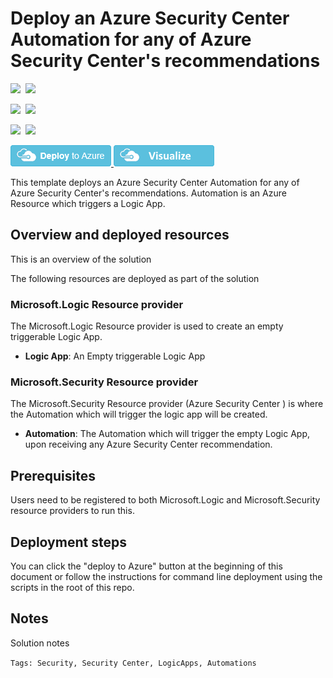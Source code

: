 # Deploy an Azure Security Center Automation for any of Azure Security Center's recommendations 

<IMG SRC="https://azurequickstartsservice.blob.core.windows.net/badges/101-securitycenter-create-automation-for-all-recommendations/PublicLastTestDate.svg" />&nbsp;
<IMG SRC="https://azurequickstartsservice.blob.core.windows.net/badges/101-securitycenter-create-automation-for-all-recommendations/PublicDeployment.svg" />&nbsp;

<IMG SRC="https://azurequickstartsservice.blob.core.windows.net/badges/101-securitycenter-create-automation-for-all-recommendations/FairfaxLastTestDate.svg" />&nbsp;
<IMG SRC="https://azurequickstartsservice.blob.core.windows.net/badges/101-securitycenter-create-automation-for-all-recommendations/FairfaxDeployment.svg" />&nbsp;
    
<IMG SRC="https://azurequickstartsservice.blob.core.windows.net/badges/101-securitycenter-create-automation-for-all-recommendations/BestPracticeResult.svg" />&nbsp;
<IMG SRC="https://azurequickstartsservice.blob.core.windows.net/badges/101-securitycenter-create-automation-for-all-recommendations/CredScanResult.svg" />&nbsp;
    
    
<a href="https://portal.azure.com/#create/Microsoft.Template/uri/https%3A%2F%2Fraw.githubusercontent.com%2FAzure%2Fazure-quickstart-templates%2Fmaster%2F101-securitycenter-create-automation-for-all-recommendations%2Fazuredeploy.json" target="_blank">
	<img src="https://raw.githubusercontent.com/Azure/azure-quickstart-templates/master/1-CONTRIBUTION-GUIDE/images/deploytoazure.png"/>
 </a>
    <a href="http://armviz.io/#/?load=https%3A%2F%2Fraw.githubusercontent.com%2FAzure%2Fazure-quickstart-templates%2Fmaster%2F101-securitycenter-create-automation-for-all-recommendations%2Fazuredeploy.json" target="_blank">
    <img src="https://raw.githubusercontent.com/Azure/azure-quickstart-templates/master/1-CONTRIBUTION-GUIDE/images/visualizebutton.png"/>
</a>


This template deploys an Azure Security Center Automation for any of Azure Security Center's recommendations.
Automation is an Azure Resource which triggers a Logic App.

## Overview and deployed resources

This is an overview of the solution

The following resources are deployed as part of the solution

### Microsoft.Logic Resource provider

The Microsoft.Logic Resource provider is used to create an empty triggerable Logic App.

+ **Logic App**: An Empty triggerable Logic App


### Microsoft.Security Resource provider

The Microsoft.Security Resource provider (Azure Security Center ) is where the Automation which will trigger the logic app will be created. 

+ **Automation**: The Automation which will trigger the empty Logic App, upon receiving any Azure Security Center recommendation.

## Prerequisites

Users need to be registered to both Microsoft.Logic and Microsoft.Security resource providers to run this.

## Deployment steps

You can click the "deploy to Azure" button at the beginning of this document or follow the instructions for command line deployment using the scripts in the root of this repo.


## Notes

Solution notes

`Tags: Security, Security Center, LogicApps, Automations`

